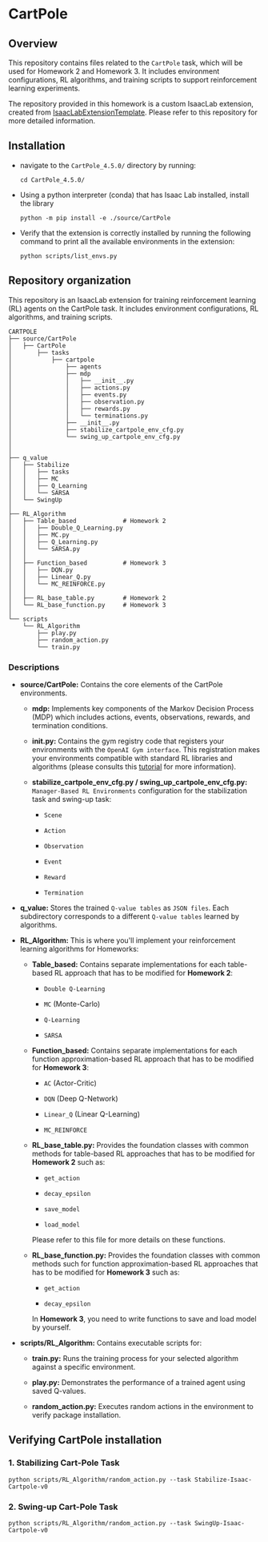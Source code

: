 # CartPole
 
## Overview
This repository contains files related to the `CartPole` task, which will be used for Homework 2 and Homework 3. It includes environment configurations, RL algorithms, and training scripts to support reinforcement learning experiments.


The repository provided in this homework is a custom IsaacLab extension, created from [IsaacLabExtensionTemplate](https://github.com/isaac-sim/IsaacLabExtensionTemplate). Please refer to this repository for more detailed information.

## Installation

- navigate to the `CartPole_4.5.0/` directory by running:

    ```
    cd CartPole_4.5.0/
    ```
- Using a python interpreter (conda) that has Isaac Lab installed, install the library

    ```
    python -m pip install -e ./source/CartPole
    ```

- Verify that the extension is correctly installed by running the following command to print all the available environments in the extension:

    ```
    python scripts/list_envs.py
    ```
## Repository organization
This repository is an IsaacLab extension for training reinforcement learning (RL) agents on the CartPole task. It includes environment configurations, RL algorithms, and training scripts.

```
CARTPOLE
├── source/CartPole
│   ├── CartPole
│       ├── tasks
│           ├── cartpole
│               ├── agents
│               ├── mdp
│               │   ├── __init__.py
│               │   ├── actions.py
│               │   ├── events.py
│               │   ├── observation.py
│               │   ├── rewards.py
│               │   └── terminations.py
│               ├── __init__.py
│               ├── stabilize_cartpole_env_cfg.py
│               └── swing_up_cartpole_env_cfg.py
│               
│  
├── q_value
│   ├── Stabilize
│   │   ├── tasks
│   │   ├── MC
│   │   ├── Q_Learning
│   │   └── SARSA
│   └── SwingUp
│  
├── RL_Algorithm
│   ├── Table_based             # Homework 2
│   │   ├── Double_Q_Learning.py
│   │   ├── MC.py
│   │   ├── Q_Learning.py
│   │   └── SARSA.py
│   │   
│   ├── Function_based          # Homework 3
│   │   ├── DQN.py
│   │   ├── Linear_Q.py
│   │   └── MC_REINFORCE.py
│   │   
│   ├── RL_base_table.py        # Homework 2
│   └── RL_base_function.py     # Homework 3
│
└── scripts
    └── RL_Algorithm
        ├── play.py
        ├── random_action.py
        └── train.py
```

### Descriptions

- **source/CartPole:** Contains the core elements of the CartPole environments.

    - **mdp:** Implements key components of the Markov Decision Process (MDP) which includes actions, events, observations, rewards, and termination conditions.

    - **__init__.py:** Contains the gym registry
    code that registers your environments with the `OpenAI Gym interface`. This registration makes your environments compatible with standard RL libraries and algorithms (please consults this [tutorial](https://isaac-sim.github.io/IsaacLab/main/source/tutorials/03_envs/register_rl_env_gym.html#using-the-gym-registry) for more information).

    - **stabilize_cartpole_env_cfg.py / swing_up_cartpole_env_cfg.py:** `Manager-Based RL Environments` configuration for the stabilization task and swing-up task:

        - `Scene`

        - `Action` 

        - `Observation`

        - `Event`

        - `Reward`

        - `Termination`

- **q_value:** Stores the trained `Q-value tables` as `JSON files`. Each subdirectory corresponds to a different `Q-value tables` learned by algorithms.

- **RL_Algorithm:** This is where you'll implement your reinforcement learning algorithms for Homeworks:

    - **Table_based:** Contains separate implementations for each table-based RL approach that has to be modified for **Homework 2**:

        - `Double Q-Learning`
        
        - `MC` (Monte-Carlo)

        - `Q-Learning`

        - `SARSA` 

    - **Function_based:** Contains separate implementations for each function approximation-based RL approach that has to be modified for **Homework 3**:

        - `AC`  (Actor-Critic)
        
        - `DQN`  (Deep Q-Network)

        - `Linear_Q` (Linear Q-Learning)

        - `MC_REINFORCE`

    - **RL_base_table.py:** Provides the foundation classes with common methods for table-based RL approaches that has to be modified for **Homework 2** such as:

        - `get_action`

        - `decay_epsilon` 

        - `save_model`

        - `load_model`
        
        Please refer to this file for more details on these functions.

    - **RL_base_function.py:** Provides the foundation classes with common methods such for function approximation-based RL approaches that has to be modified for **Homework 3** such as:

        - `get_action`

        - `decay_epsilon` 

        In **Homework 3**, you need to write functions to save and load model by yourself.


- **scripts/RL_Algorithm:** Contains executable scripts for:

    - **train.py:** Runs the training process for your selected algorithm against a specific environment.

    - **play.py:** Demonstrates the performance of a trained agent using saved Q-values.
 
    - **random_action.py:** Executes random actions in the environment to verify package installation.

## Verifying CartPole installation

### 1. Stabilizing Cart-Pole Task

```
python scripts/RL_Algorithm/random_action.py --task Stabilize-Isaac-Cartpole-v0
```

### 2. Swing-up Cart-Pole Task

```
python scripts/RL_Algorithm/random_action.py --task SwingUp-Isaac-Cartpole-v0
```
